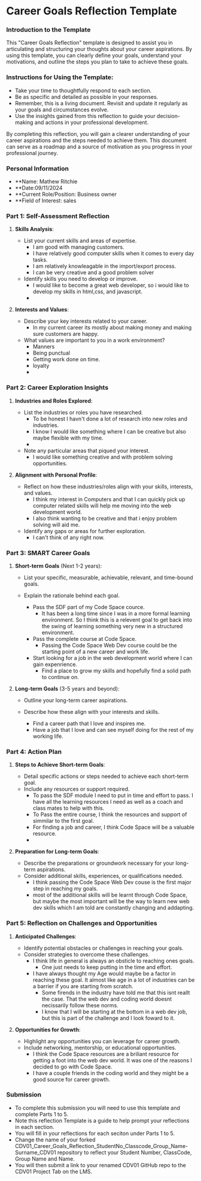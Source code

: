 
# Career Goals Reflection Template

### Introduction to the Template

This "Career Goals Reflection" template is designed to assist you in articulating and structuring your thoughts about your career aspirations. By using this template, you can clearly define your goals, understand your motivations, and outline the steps you plan to take to achieve these goals.

### Instructions for Using the Template:

- Take your time to thoughtfully respond to each section.
- Be as specific and detailed as possible in your responses.
- Remember, this is a living document. Revisit and update it regularly as your goals and circumstances evolve.
- Use the insights gained from this reflection to guide your decision-making and actions in your professional development.

By completing this reflection, you will gain a clearer understanding of your career aspirations and the steps needed to achieve them. This document can serve as a roadmap and a source of motivation as you progress in your professional journey.

### Personal Information

- **Name: Mathew Ritchie
- **Date:09/11/2024
- **Current Role/Position: Business owner 
- **Field of Interest: sales

### Part 1: Self-Assessment Reflection

1. **Skills Analysis**:
    
    - List your current skills and areas of expertise.
        - I am good with managing customers.
        - I have relatively good computer skills when it comes to every day tasks.
        - I am relatively knowleagable in the import/export process.
        - I can be very creative and a good problem solver  
    - Identify skills you need to develop or improve.
        - I would like to become a great web developer, so i would like to develop my skills in html,css, and javascript.
        -     
2. **Interests and Values**:
    
    - Describe your key interests related to your career.
        - In my current career its mostly about making money and making sure customers are happy.
    - What values are important to you in a work environment?
        - Manners
        - Being punctual
        - Getting work done on time.
        - loyalty
        - 

### Part 2: Career Exploration Insights

1. **Industries and Roles Explored**:
    
    - List the industries or roles you have researched.
        - To be honest I havn't done a lot of research into new roles and industries.
        - I know I would like something where I can be creative but also maybe flexible with my time.
        - 
    - Note any particular areas that piqued your interest.
        - I would like something creative and with problem solving opportunities.
          
2. **Alignment with Personal Profile**:
    
    - Reflect on how these industries/roles align with your skills, interests, and values.
        - I think my interest in Computers and that I can quickly pick up computer related skills will help me moving into the web development world.
        - I also think wanting to be creative and that i enjoy problem solving will aid me. 
    - Identify any gaps or areas for further exploration.
        - I can't think of any right now. 

### Part 3: SMART Career Goals

1. **Short-term Goals** (Next 1-2 years):
    
    - List your specific, measurable, achievable, relevant, and time-bound goals.
       
    - Explain the rationale behind each goal.
  
        - Pass the SDF part of my Code Space cource.
            - It has been a long time since I was in a more formal learning environment. So I think this is a relevent goal to get back into the swing of learning something very new in a structured environment.
        - Pass the complete course at Code Space.
            - Passing the Code Space Web Dev course could be the starting point of a new career and work life.  
        - Start looking for a job in the web development world where I can gain expenrience. 
            - Find a place to grow my skills and hopefully find a solid path to continue on.
2. **Long-term Goals** (3-5 years and beyond):
    
    - Outline your long-term career aspirations.
    - Describe how these align with your interests and skills.
      
        - Find a career path that I love and inspires me.
        - Have a job that I love and can see myself doing for the rest of my working life. 

### Part 4: Action Plan

1. **Steps to Achieve Short-term Goals**:
    
    - Detail specific actions or steps needed to achieve each short-term goal.
    - Include any resources or support required.
        - To pass the SDF module I need to put in time and effort to pass. I have all the learning resources I need as well as a coach and class mates to help with this.
        - To Pass the entire course, I think the resources and support of simmilar to the first goal.
        - For finding a job and career, I think Code Space will be a valuable resource.
        -     
2. **Preparation for Long-term Goals**:
    
    - Describe the preparations or groundwork necessary for your long-term aspirations.
    - Consider additional skills, experiences, or qualifications needed.
        - I think passing the Code Space Web Dev couse is the first major step in reaching my goals.
        - most of the additional skills will be learnt through Code Space, but maybe the most important will be the way to learn new web dev skills which I am told are constantly changing and addapting.
          

### Part 5: Reflection on Challenges and Opportunities

1. **Anticipated Challenges**:
    
    - Identify potential obstacles or challenges in reaching your goals.
    - Consider strategies to overcome these challenges.
        - I think life in general is always an obsticle to reaching ones goals.
            - One just needs to keep putting in the time and effort.
        - I have always thought my Age would maybe be a factor in reaching these goal. It almost like age in a lot of industries can be a barrier if you are starting from scratch.
            - Some firends in the industry have told me that this isnt reallt the case. That the web dev and coding world doesnt necissarily follow these norms.
            - I know that I will be starting at the bottom in a web dev job, but this is part of the challenge and I look foward to it.               

2. **Opportunities for Growth**:
    
    - Highlight any opportunities you can leverage for career growth.
    - Include networking, mentorship, or educational opportunities.
        -  I think the Code Space resources are a briliant resource for getting a foot into the web dev world. It was one of the reasons I decided to go with Code Space.
        - I have a couple friends in the coding world and they might be a good source for career growth.    

### Submission

- To complete this submission you will need to use this template and complete Parts 1 to 5.
- Note this reflection Template is a guide to help prompt your reflections in each section.
- You will fill in your reflections for each seciton under Parts 1 to 5.
- Change the name of your forked CDV01_Career_Goals_Reflection_StudentNo_Classcode_Group_Name-Surname_CDV01 repository to reflect your Student Number, ClassCode, Group Name and Name.
- You will then submit a link to your renamed CDV01 GitHub repo to the CDV01 Project Tab on the LMS.


